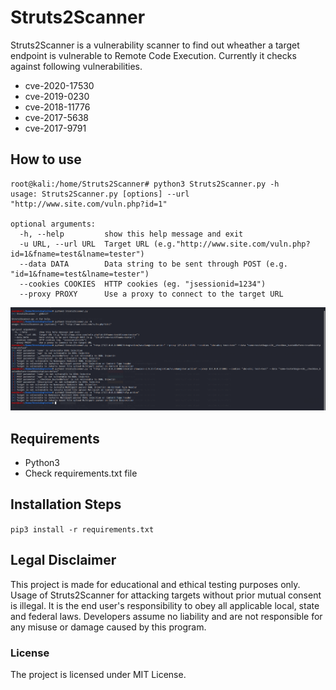 # Struts2Scanner

Struts2Scanner is a vulnerability scanner to find out wheather a target endpoint is vulnerable to Remote Code Execution. Currently it checks against following vulnerabilities.

* cve-2020-17530
* cve-2019-0230
* cve-2018-11776 
* cve-2017-5638
* cve-2017-9791
	


## How to use
```
root@kali:/home/Struts2Scanner# python3 Struts2Scanner.py -h
usage: Struts2Scanner.py [options] --url "http://www.site.com/vuln.php?id=1"

optional arguments:
  -h, --help         show this help message and exit
  -u URL, --url URL  Target URL (e.g."http://www.site.com/vuln.php?id=1&fname=test&lname=tester")
  --data DATA        Data string to be sent through POST (e.g. "id=1&fname=test&lname=tester")
  --cookies COOKIES  HTTP cookies (eg. "jsessionid=1234")
  --proxy PROXY      Use a proxy to connect to the target URL

```
![Capture](/Capture.PNG)
## Requirements
* Python3
* Check requirements.txt file

## Installation Steps
```pip3 install -r requirements.txt```


## Legal Disclaimer
This project is made for educational and ethical testing purposes only. Usage of Struts2Scanner for attacking targets without prior mutual consent is illegal. It is the end user's responsibility to obey all applicable local, state and federal laws. Developers assume no liability and are not responsible for any misuse or damage caused by this program.


### License
The project is licensed under MIT License.
